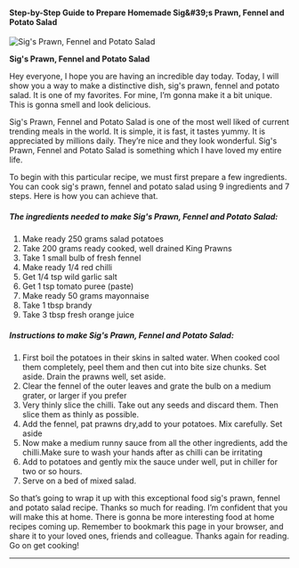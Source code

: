             

#### Step-by-Step Guide to Prepare Homemade Sig&amp;#39;s Prawn, Fennel and Potato Salad

![Sig's Prawn, Fennel and Potato Salad](https://img-global.cpcdn.com/recipes/5004127965282304/751x532cq70/sigs-prawn-fennel-and-potato-salad-recipe-main-photo.jpg)

**Sig's Prawn, Fennel and Potato Salad**

Hey everyone, I hope you are having an incredible day today. Today, I will show you a way to make a distinctive dish, sig's prawn, fennel and potato salad. It is one of my favorites. For mine, I’m gonna make it a bit unique. This is gonna smell and look delicious.

Sig's Prawn, Fennel and Potato Salad is one of the most well liked of current trending meals in the world. It is simple, it is fast, it tastes yummy. It is appreciated by millions daily. They’re nice and they look wonderful. Sig's Prawn, Fennel and Potato Salad is something which I have loved my entire life.

To begin with this particular recipe, we must first prepare a few ingredients. You can cook sig's prawn, fennel and potato salad using 9 ingredients and 7 steps. Here is how you can achieve that.

##### The ingredients needed to make Sig's Prawn, Fennel and Potato Salad:

1.  Make ready 250 grams salad potatoes
2.  Take 200 grams ready cooked, well drained King Prawns
3.  Take 1 small bulb of fresh fennel
4.  Make ready 1/4 red chilli
5.  Get 1/4 tsp wild garlic salt
6.  Get 1 tsp tomato puree (paste)
7.  Make ready 50 grams mayonnaise
8.  Take 1 tbsp brandy
9.  Take 3 tbsp fresh orange juice

##### Instructions to make Sig's Prawn, Fennel and Potato Salad:

1.  First boil the potatoes in their skins in salted water. When cooked cool them completely, peel them and then cut into bite size chunks. Set aside. Drain the prawns well, set aside.
2.  Clear the fennel of the outer leaves and grate the bulb on a medium grater, or larger if you prefer
3.  Very thinly slice the chilli. Take out any seeds and discard them. Then slice them as thinly as possible.
4.  Add the fennel, pat prawns dry,add to your potatoes. Mix carefully. Set aside
5.  Now make a medium runny sauce from all the other ingredients, add the chilli.Make sure to wash your hands after as chilli can be irritating
6.  Add to potatoes and gently mix the sauce under well, put in chiller for two or so hours.
7.  Serve on a bed of mixed salad.

So that’s going to wrap it up with this exceptional food sig's prawn, fennel and potato salad recipe. Thanks so much for reading. I’m confident that you will make this at home. There is gonna be more interesting food at home recipes coming up. Remember to bookmark this page in your browser, and share it to your loved ones, friends and colleague. Thanks again for reading. Go on get cooking!

* * *